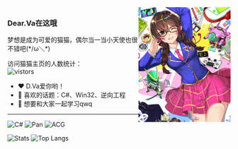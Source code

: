 <img align="right" style="height:260px" src="https://github.com/DearVa/DearVa/blob/master/img/hana.jpg?raw=true"/>

### Dear.Va在这哦
梦想是成为可爱的猫猫，偶尔当一当小天使也很不错吧(\*/ω＼\*)

访问猫猫主页的人数统计：  
![vistors](https://count.getloli.com/get/@DearVa?theme=moebooru)  

- ❤️ D.Va爱你哟！
- 💬 喜欢的话题：C#、Win32、逆向工程
- 🤩 想要和大家一起学习qwq

---

![C#](https://img.shields.io/badge/-C%23-blue) ![Pan](https://img.shields.io/badge/-Pan-pink) ![ACG](https://img.shields.io/badge/-ACG-orange)

![Stats](https://github-readme-stats.vercel.app/api?username=DearVa&show_icons=true)  ![Top Langs](https://github-readme-stats.vercel.app/api/top-langs/?username=DearVa&hide=java)  
